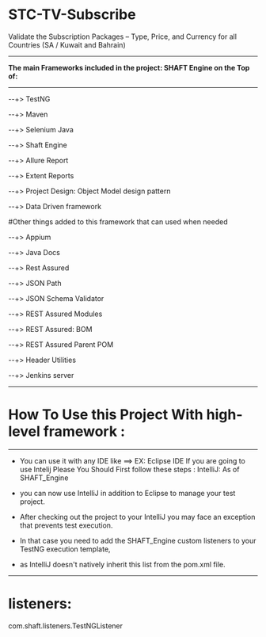 # STC-TV-Subscribe
Validate the Subscription Packages – Type, Price, and Currency for all Countries (SA / Kuwait and Bahrain)


 -----------------------------------------------------

**The main Frameworks included in the project: SHAFT Engine on the Top of:**

-----------------------------------------------------
--+> TestNG

--+> Maven

--+> Selenium Java

--+> Shaft Engine

--+> Allure Report

--+> Extent Reports

--+> Project Design: Object Model design pattern

--+> Data Driven framework

#Other things added to this framework  that can used when needed 

--+> Appium 

--+> Java Docs

--+> Rest Assured 

--+> JSON Path

--+> JSON Schema Validator

--+> REST Assured Modules

--+> REST Assured: BOM

--+> REST Assured Parent POM

--+> Header Utilities

--+> Jenkins server 


-----------------------------------------------------
# How To Use this Project With high-level framework : 
-----------------------------------------------------
* You can use it with any IDE like ==> EX: Eclipse IDE If you are going to use Intelij Please You Should First follow these steps : IntelliJ: As of SHAFT_Engine 
* you can now use IntelliJ in addition to Eclipse to manage your test project.

* After checking out the project to your IntelliJ you may face an exception that prevents test execution.

* In that case you need to add the SHAFT_Engine custom listeners to your TestNG execution template, 
* as IntelliJ doesn't natively inherit this list from the pom.xml file.

 -----------------------------------------------------

# listeners: 
com.shaft.listeners.TestNGListener
